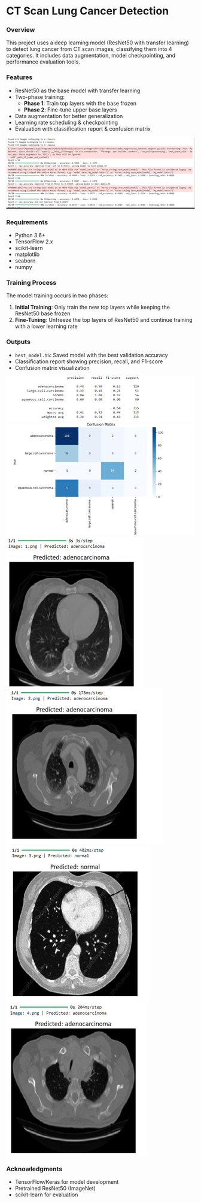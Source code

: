# CT Scan Lung Cancer Detection

### Overview
This project uses a deep learning model (ResNet50 with transfer learning) to detect lung cancer from CT scan images, classifying them into 4 categories. It includes data augmentation, model checkpointing, and performance evaluation tools.

### Features
- ResNet50 as the base model with transfer learning
- Two-phase training:
  - **Phase 1**: Train top layers with the base frozen
  - **Phase 2**: Fine-tune upper base layers
- Data augmentation for better generalization
- Learning rate scheduling & checkpointing
- Evaluation with classification report & confusion matrix

![Training Process](image.png)

### Requirements
- Python 3.6+
- TensorFlow 2.x
- scikit-learn
- matplotlib
- seaborn
- numpy

### Training Process
The model training occurs in two phases:
1. **Initial Training**: Only train the new top layers while keeping the ResNet50 base frozen
2. **Fine-Tuning**: Unfreeze the top layers of ResNet50 and continue training with a lower learning rate

### Outputs
- `best_model.h5`: Saved model with the best validation accuracy
- Classification report showing precision, recall, and F1-score
- Confusion matrix visualization

![Accuracy](image-1.png)
![Confusion Matrix](image-2.png)
![Predicted](image-3.png)
![Alt Text](image-4.png)
![Alt Text](image-5.png)
![Alt Text](image-6.png)

### Acknowledgments
- TensorFlow/Keras for model development
- Pretrained ResNet50 (ImageNet)
- scikit-learn for evaluation
